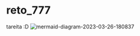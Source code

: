 # reto_777
tareita :D 
![mermaid-diagram-2023-03-26-180837](https://user-images.githubusercontent.com/124726079/227810581-35b0a853-0bfc-46b2-a1cd-b55aab385d62.png)
